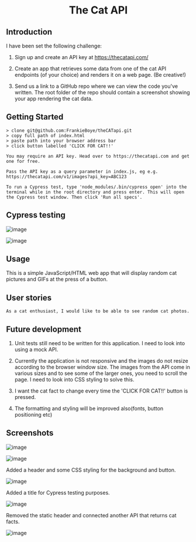 <h1 align="center">
  <p align="center">The Cat API</p>
<p align="center">

## Introduction

I have been set the following challenge:

1. Sign up and create an API key at https://thecatapi.com/

2. Create an app that retrieves some data from one of the cat API endpoints (of your choice) and renders it on a web page. (Be creative!)

3. Send us a link to a GitHub repo where we can view the code you've written. The root folder of the repo should contain a screenshot showing your app rendering the cat data.

## Getting Started

```
> clone git@github.com:FrankieBoye/theCATapi.git
> copy full path of index.html
> paste path into your browser address bar
> click button labelled 'CLICK FOR CAT!!'

You may require an API key. Head over to https://thecatapi.com and get one for free.

Pass the API key as a query parameter in index.js, eg e.g. https://thecatapi.com/v1/images?api_key=ABC123

To run a Cypress test, type 'node_modules/.bin/cypress open' into the terminal while in the root directory and press enter. This will open the Cypress test window. Then click 'Run all specs'.
```

## Cypress testing

![image](https://user-images.githubusercontent.com/44870179/75495227-ed18ce80-59b5-11ea-837c-655034a3acef.png)

![image](https://user-images.githubusercontent.com/44870179/75530330-a655c380-5a0b-11ea-96bd-fc3d68f33cae.png)

## Usage

This is a simple JavaScript/HTML web app that will display random cat pictures and GIFs at the press of a button.

## User stories

```
As a cat enthusiast, I would like to be able to see random cat photos.

```

## Future development

1. Unit tests still need to be written for this application. I need to look into using a mock API.

2. Currently the application is not responsive and the images do not resize according to the browser window size. The images from the API come in various sizes and to see some of the larger ones, you need to scroll the page. I need to look into CSS styling to solve this.

3. I want the cat fact to change every time the 'CLICK FOR CAT!!' button is pressed.

4. The formatting and styling will be improved also(fonts, button positioning etc)

## Screenshots
![image](https://user-images.githubusercontent.com/44870179/75353220-f1a09280-58a2-11ea-9a2e-c8e1882b8fec.png)

![image](https://user-images.githubusercontent.com/44870179/75353237-fbc29100-58a2-11ea-9fe4-4c835fadfe39.png)

Added a header and some CSS styling for the background and button.

![image](https://user-images.githubusercontent.com/44870179/75453080-40196400-596b-11ea-9240-0174b5428120.png)

Added a title for Cypress testing purposes.

![image](https://user-images.githubusercontent.com/44870179/75491390-ce163e80-59ad-11ea-8aee-639c654112d1.png)

Removed the static header and connected another API that returns cat facts.

![image](https://user-images.githubusercontent.com/44870179/75593374-0d5f9080-5a7d-11ea-997d-179d13270973.png)
